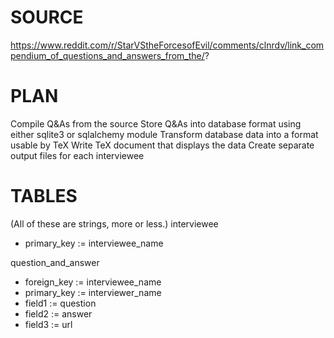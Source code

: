 SOURCE
===
https://www.reddit.com/r/StarVStheForcesofEvil/comments/clnrdv/link_compendium_of_questions_and_answers_from_the/?

PLAN
===
Compile Q&As from the source
Store Q&As into database format using either sqlite3 or sqlalchemy module
Transform database data into a format usable by TeX
Write TeX document that displays the data
Create separate output files for each interviewee

TABLES
===
(All of these are strings, more or less.)
interviewee
- primary_key := interviewee_name

question_and_answer
- foreign_key := interviewee_name
- primary_key := interviewer_name
- field1 := question
- field2 := answer
- field3 := url
